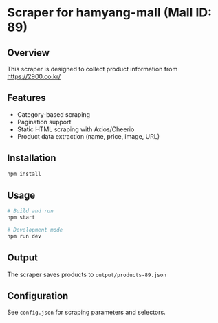 # Scraper for hamyang-mall (Mall ID: 89)

## Overview
This scraper is designed to collect product information from https://2900.co.kr/

## Features
- Category-based scraping
- Pagination support
- Static HTML scraping with Axios/Cheerio
- Product data extraction (name, price, image, URL)

## Installation
```bash
npm install
```

## Usage
```bash
# Build and run
npm start

# Development mode
npm run dev
```

## Output
The scraper saves products to `output/products-89.json`

## Configuration
See `config.json` for scraping parameters and selectors.
